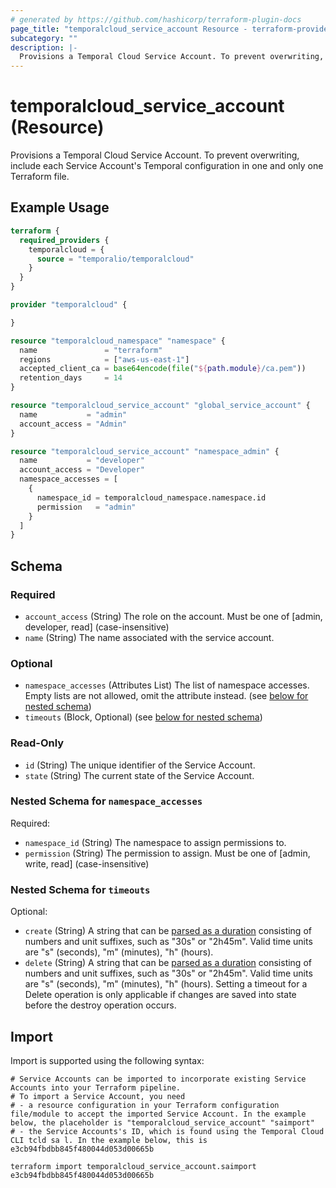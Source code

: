 ```yaml
---
# generated by https://github.com/hashicorp/terraform-plugin-docs
page_title: "temporalcloud_service_account Resource - terraform-provider-temporalcloud"
subcategory: ""
description: |-
  Provisions a Temporal Cloud Service Account. To prevent overwriting, include each Service Account's Temporal configuration in one and only one Terraform file.
---
```


# temporalcloud_service_account (Resource)

Provisions a Temporal Cloud Service Account. To prevent overwriting, include each Service Account's Temporal configuration in one and only one Terraform file.

## Example Usage

```terraform
terraform {
  required_providers {
    temporalcloud = {
      source = "temporalio/temporalcloud"
    }
  }
}

provider "temporalcloud" {

}

resource "temporalcloud_namespace" "namespace" {
  name               = "terraform"
  regions            = ["aws-us-east-1"]
  accepted_client_ca = base64encode(file("${path.module}/ca.pem"))
  retention_days     = 14
}

resource "temporalcloud_service_account" "global_service_account" {
  name           = "admin"
  account_access = "Admin"
}

resource "temporalcloud_service_account" "namespace_admin" {
  name           = "developer"
  account_access = "Developer"
  namespace_accesses = [
    {
      namespace_id = temporalcloud_namespace.namespace.id
      permission   = "admin"
    }
  ]
}
```

<!-- schema generated by tfplugindocs -->
## Schema

### Required

- `account_access` (String) The role on the account. Must be one of [admin, developer, read] (case-insensitive)
- `name` (String) The name associated with the service account.

### Optional

- `namespace_accesses` (Attributes List) The list of namespace accesses. Empty lists are not allowed, omit the attribute instead. (see [below for nested schema](#nestedatt--namespace_accesses))
- `timeouts` (Block, Optional) (see [below for nested schema](#nestedblock--timeouts))

### Read-Only

- `id` (String) The unique identifier of the Service Account.
- `state` (String) The current state of the Service Account.

<a id="nestedatt--namespace_accesses"></a>
### Nested Schema for `namespace_accesses`

Required:

- `namespace_id` (String) The namespace to assign permissions to.
- `permission` (String) The permission to assign. Must be one of [admin, write, read] (case-insensitive)


<a id="nestedblock--timeouts"></a>
### Nested Schema for `timeouts`

Optional:

- `create` (String) A string that can be [parsed as a duration](https://pkg.go.dev/time#ParseDuration) consisting of numbers and unit suffixes, such as "30s" or "2h45m". Valid time units are "s" (seconds), "m" (minutes), "h" (hours).
- `delete` (String) A string that can be [parsed as a duration](https://pkg.go.dev/time#ParseDuration) consisting of numbers and unit suffixes, such as "30s" or "2h45m". Valid time units are "s" (seconds), "m" (minutes), "h" (hours). Setting a timeout for a Delete operation is only applicable if changes are saved into state before the destroy operation occurs.

## Import

Import is supported using the following syntax:

```shell
# Service Accounts can be imported to incorporate existing Service Accounts into your Terraform pipeline. 
# To import a Service Account, you need
# - a resource configuration in your Terraform configuration file/module to accept the imported Service Account. In the example below, the placeholder is "temporalcloud_service_account" "saimport"
# - the Service Accounts's ID, which is found using the Temporal Cloud CLI tcld sa l. In the example below, this is e3cb94fbdbb845f480044d053d00665b

terraform import temporalcloud_service_account.saimport e3cb94fbdbb845f480044d053d00665b
```
